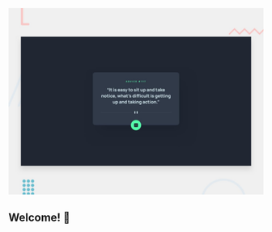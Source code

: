 

![Design preview for the Advice generator app coding challenge](./design/desktop-preview.jpg)

## Welcome! 👋

